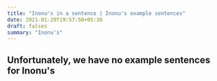 ```yaml
---
title: "Inonu's in a sentence | Inonu's example sentences"
date: 2021-01-20T19:57:50+05:30
draft: falses
summary: "Inonu's"
---
```

## Unfortunately, we have no example sentences for Inonu's                 
